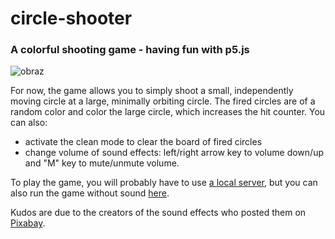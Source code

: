# circle-shooter
### A colorful shooting game - having fun with p5.js</br>
![obraz](https://github.com/Bart-coding/circle-shooter/assets/74357483/38e1a081-785e-4916-859c-f299af497270)

For now, the game allows you to simply shoot a small, independently moving circle at a large, minimally orbiting circle. The fired circles are of a random color and color the large circle, which increases the hit counter.
You can also:
* activate the clean mode to clear the board of fired circles
* change volume of sound effects: left/right arrow key to volume down/up and "M" key to mute/unmute volume.

To play the game, you will probably have to use [a local server](https://github.com/processing/p5.js/wiki/Local-server), but you can also run the game without sound [here](https://editor.p5js.org/Bart-coding/full/eFRbKa_5h).

Kudos are due to the creators of the sound effects who posted them on [Pixabay](https://pixabay.com).
